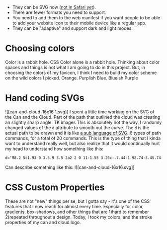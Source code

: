 - They can be SVG now ([not in Safari yet](https://caniuse.com/link-icon-svg)). 
- There are fewer formats you need to support. 
- You need to add them to the web manifest if you want people to be able to add your website icon to their mobile device like a regular app. 
- They can be "adaptive" and support dark and light modes.

# Choosing colors
Color is a rabbit hole. CSS Color alone is a rabbit hole. Thinking about color spaces and things is not what I am going to do in this project. But, in choosing the colors of my favicon, I think I need to build my color scheme on the wild colors I picked. Orange. Purplish Blue. Blueish Purple

# Hand coding SVGs
![[can-and-cloud-16x16 1.svg]]
I spent a little time working on the SVG of the Can and the Cloud. Part of the path that outlined the cloud was creating an slightly sharp angle. TK images
This is absolutely not the way. I randomly changed values of the `d` attribute to smooth out the curve. The `d` is the actual path to be drawn and it is like [a sub language of SVG](https://developer.mozilla.org/en-US/docs/Web/SVG/Attribute/d).  6 types of path commands, for a total of 20 commands. 
This is the type of thing that I kinda want to understand really well, but also realize that it would continually hurt my head to understand how something like this:
```html
d="M8.2 5c1.93 0 3.5.9 3.5 2a2 2 0 11-1.55 3.26c-.7.44-1.98.74-3.45.74-2.2 0-4-.67-4-1.5 0-.23.14-.45.4-.65.17-.14.42-.27.7-.39-.88.02-2-.0-2.1-.96C1.75 6.37 3.57 6 5.5 6h-.03c.6-.6 1.73-1 3.03-1z"
```
Can describe something like this:
![[can-and-cloud-16x16.svg]]

# CSS Custom Properties
These are not "new" things per se, but I gotta say - it's one of the CSS features that I now reach for almost every time. Especially for color, gradients, box-shadows, and other things that are 1)hard to remember 2)repeated throughout a design. Today, I took my colors, and the stroke properties of my can and cloud logo.

